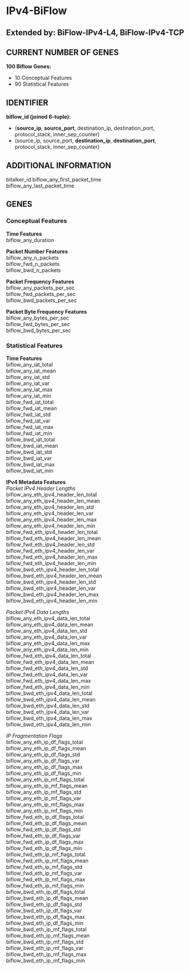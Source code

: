 # IPv4-BiFlow
## Extended by: BiFlow-IPv4-L4, BiFlow-IPv4-TCP
## CURRENT NUMBER OF GENES
**100 Biflow Genes:**
- 10 Conceptual Features
- 90 Statistical Features

## IDENTIFIER
**biflow_id (joined 6-tuple):**  
- (**source_ip**, **source_port**, destination_ip, destination_port, protocol_stack, inner_sep_counter)  
- (source_ip, source_port, **destination_ip**, **destination_port**, protocol_stack, inner_sep_counter)  

## ADDITIONAL INFORMATION
bitalker_id
biflow_any_first_packet_time  
biflow_any_last_packet_time  

## GENES
### Conceptual Features
**Time Features**  
biflow_any_duration  

**Packet Number Features**  
biflow_any_n_packets  
biflow_fwd_n_packets  
biflow_bwd_n_packets  

**Packet Frequency Features**  
biflow_any_packets_per_sec  
biflow_fwd_packets_per_sec  
biflow_bwd_packets_per_sec  

**Packet Byte Frequency Features**  
biflow_any_bytes_per_sec  
biflow_fwd_bytes_per_sec  
biflow_bwd_bytes_per_sec  

### Statistical Features
**Time Features**  
biflow_any_iat_total  
biflow_any_iat_mean  
biflow_any_iat_std  
biflow_any_iat_var  
biflow_any_iat_max  
biflow_any_iat_min  
biflow_fwd_iat_total  
biflow_fwd_iat_mean  
biflow_fwd_iat_std  
biflow_fwd_iat_var  
biflow_fwd_iat_max  
biflow_fwd_iat_min  
biflow_bwd_iat_total  
biflow_bwd_iat_mean  
biflow_bwd_iat_std  
biflow_bwd_iat_var  
biflow_bwd_iat_max  
biflow_bwd_iat_min  

**IPv4 Metadata Features**  
*Packet IPv4 Header Lengths*  
biflow_any_eth_ipv4_header_len_total  
biflow_any_eth_ipv4_header_len_mean  
biflow_any_eth_ipv4_header_len_std  
biflow_any_eth_ipv4_header_len_var  
biflow_any_eth_ipv4_header_len_max  
biflow_any_eth_ipv4_header_len_min  
biflow_fwd_eth_ipv4_header_len_total  
biflow_fwd_eth_ipv4_header_len_mean  
biflow_fwd_eth_ipv4_header_len_std  
biflow_fwd_eth_ipv4_header_len_var  
biflow_fwd_eth_ipv4_header_len_max  
biflow_fwd_eth_ipv4_header_len_min  
biflow_bwd_eth_ipv4_header_len_total  
biflow_bwd_eth_ipv4_header_len_mean  
biflow_bwd_eth_ipv4_header_len_std  
biflow_bwd_eth_ipv4_header_len_var  
biflow_bwd_eth_ipv4_header_len_max  
biflow_bwd_eth_ipv4_header_len_min  

*Packet IPv4 Data Lengths*  
biflow_any_eth_ipv4_data_len_total  
biflow_any_eth_ipv4_data_len_mean  
biflow_any_eth_ipv4_data_len_std  
biflow_any_eth_ipv4_data_len_var  
biflow_any_eth_ipv4_data_len_max  
biflow_any_eth_ipv4_data_len_min  
biflow_fwd_eth_ipv4_data_len_total  
biflow_fwd_eth_ipv4_data_len_mean  
biflow_fwd_eth_ipv4_data_len_std  
biflow_fwd_eth_ipv4_data_len_var  
biflow_fwd_eth_ipv4_data_len_max  
biflow_fwd_eth_ipv4_data_len_min  
biflow_bwd_eth_ipv4_data_len_total  
biflow_bwd_eth_ipv4_data_len_mean  
biflow_bwd_eth_ipv4_data_len_std  
biflow_bwd_eth_ipv4_data_len_var  
biflow_bwd_eth_ipv4_data_len_max  
biflow_bwd_eth_ipv4_data_len_min  

*IP Fragmentation Flags*  
biflow_any_eth_ip_df_flags_total  
biflow_any_eth_ip_df_flags_mean  
biflow_any_eth_ip_df_flags_std  
biflow_any_eth_ip_df_flags_var  
biflow_any_eth_ip_df_flags_max  
biflow_any_eth_ip_df_flags_min  
biflow_any_eth_ip_mf_flags_total  
biflow_any_eth_ip_mf_flags_mean  
biflow_any_eth_ip_mf_flags_std  
biflow_any_eth_ip_mf_flags_var  
biflow_any_eth_ip_mf_flags_max  
biflow_any_eth_ip_mf_flags_min  
biflow_fwd_eth_ip_df_flags_total  
biflow_fwd_eth_ip_df_flags_mean  
biflow_fwd_eth_ip_df_flags_std  
biflow_fwd_eth_ip_df_flags_var  
biflow_fwd_eth_ip_df_flags_max  
biflow_fwd_eth_ip_df_flags_min  
biflow_fwd_eth_ip_mf_flags_total  
biflow_fwd_eth_ip_mf_flags_mean  
biflow_fwd_eth_ip_mf_flags_std  
biflow_fwd_eth_ip_mf_flags_var  
biflow_fwd_eth_ip_mf_flags_max  
biflow_fwd_eth_ip_mf_flags_min  
biflow_bwd_eth_ip_df_flags_total  
biflow_bwd_eth_ip_df_flags_mean  
biflow_bwd_eth_ip_df_flags_std  
biflow_bwd_eth_ip_df_flags_var  
biflow_bwd_eth_ip_df_flags_max  
biflow_bwd_eth_ip_df_flags_min  
biflow_bwd_eth_ip_mf_flags_total  
biflow_bwd_eth_ip_mf_flags_mean  
biflow_bwd_eth_ip_mf_flags_std  
biflow_bwd_eth_ip_mf_flags_var  
biflow_bwd_eth_ip_mf_flags_max  
biflow_bwd_eth_ip_mf_flags_min  
